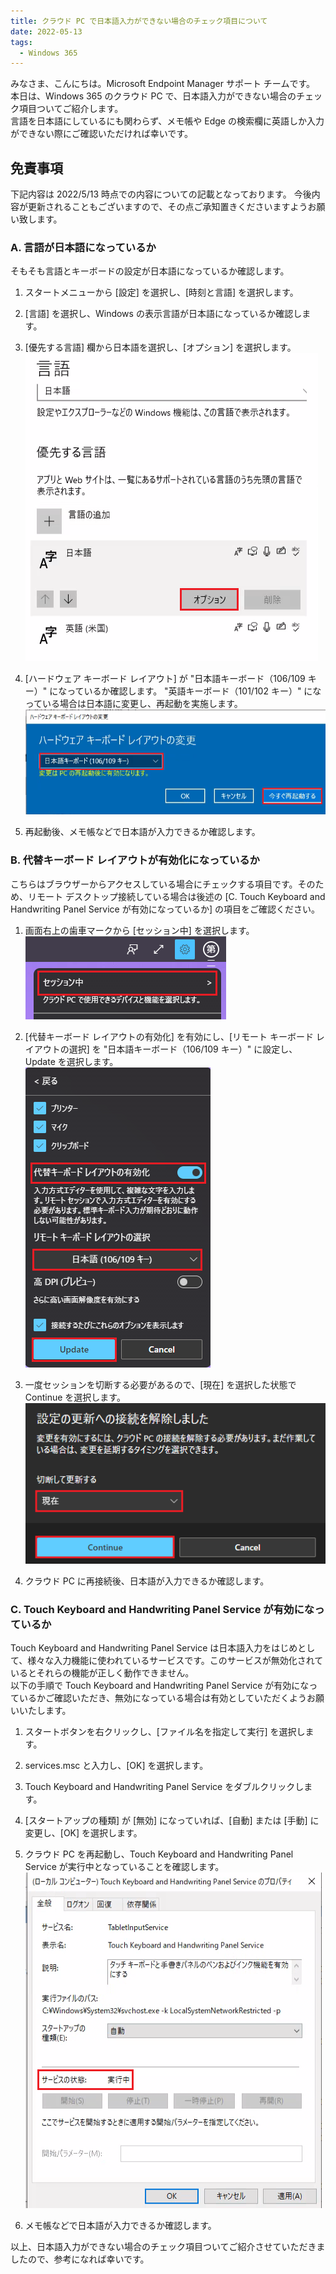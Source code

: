 ```yaml
---
title: クラウド PC で日本語入力ができない場合のチェック項目について
date: 2022-05-13
tags:
  - Windows 365
---
```


みなさま、こんにちは。Microsoft Endpoint Manager サポート チームです。
本日は、Windows 365 のクラウド PC で、日本語入力ができない場合のチェック項目ついてご紹介します。  
言語を日本語にしているにも関わらず、メモ帳や Edge の検索欄に英語しか入力ができない際にご確認いただければ幸いです。  
  

## 免責事項

下記内容は 2022/5/13 時点での内容についての記載となっております。
今後内容が更新されることもございますので、その点ご承知置きくださいますようお願い致します。

### A. 言語が日本語になっているか  
そもそも言語とキーボードの設定が日本語になっているか確認します。  
  
1. スタートメニューから [設定] を選択し、[時刻と言語] を選択します。  
2. [言語] を選択し、Windows の表示言語が日本語になっているか確認します。  
3. [優先する言語] 欄から日本語を選択し、[オプション] を選択します。  
![](./2022-05-13_01/2022-05-13-08-57-14.png)  
  
4. [ハードウェア キーボード レイアウト] が "日本語キーボード（106/109 キー）" になっているか確認します。 "英語キーボード（101/102 キー）" になっている場合は日本語に変更し、再起動を実施します。  
![](./2022-05-13_01/2022-05-13-09-00-13.png)  
  
5. 再起動後、メモ帳などで日本語が入力できるか確認します。  
  
### B. 代替キーボード レイアウトが有効化になっているか  
こちらはブラウザーからアクセスしている場合にチェックする項目です。そのため、リモート デスクトップ接続している場合は後述の [C. Touch Keyboard and Handwriting Panel Service が有効になっているか] の項目をご確認ください。  

1. 画面右上の歯車マークから [セッション中] を選択します。  
![](./2022-05-13_01/2022-05-13-09-07-00.png)  
  
2. [代替キーボード レイアウトの有効化] を有効にし、[リモート キーボード レイアウトの選択] を "日本語キーボード（106/109 キー）" に設定し、Update を選択します。  
![](./2022-05-13_01/2022-05-13-09-26-57.png)  
  
3. 一度セッションを切断する必要があるので、[現在] を選択した状態で Continue を選択します。  
![](./2022-05-13_01/2022-05-13-09-11-04.png)  
  
4. クラウド PC に再接続後、日本語が入力できるか確認します。    

### C. Touch Keyboard and Handwriting Panel Service が有効になっているか  
Touch Keyboard and Handwriting Panel Service は日本語入力をはじめとして、様々な入力機能に使われているサービスです。このサービスが無効化されているとそれらの機能が正しく動作できません。  
以下の手順で Touch Keyboard and Handwriting Panel Service が有効になっているかご確認いただき、無効になっている場合は有効としていただくようお願いいたします。  

1. スタートボタンを右クリックし、[ファイル名を指定して実行] を選択します。  
2. services.msc と入力し、[OK] を選択します。  
3. Touch Keyboard and Handwriting Panel Service をダブルクリックします。  
4. [スタートアップの種類] が [無効] になっていれば、[自動] または [手動] に変更し、[OK] を選択します。  
5. クラウド PC を再起動し、Touch Keyboard and Handwriting Panel Service が実行中となっていることを確認します。  
![](./2022-05-13_01/2022-05-13-10-07-14.png)  
    
6. メモ帳などで日本語が入力できるか確認します。  


以上、日本語入力ができない場合のチェック項目ついてご紹介させていただきましたので、参考になれば幸いです。
